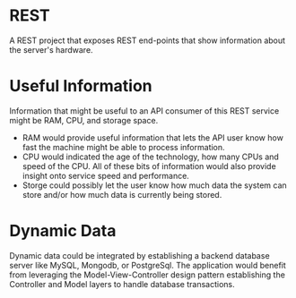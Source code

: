 # REST

A REST project that exposes REST end-points that show information about the server's hardware.

# Useful Information
Information that might be useful to an API consumer of this REST service might be RAM, CPU, and storage space.

- RAM would provide useful information that lets the API user know how fast the machine might be able to process information.
- CPU would indicated the age of the technology, how many CPUs and speed of the CPU.  All of these bits of information would also provide insight onto service speed and performance.
- Storge could possibly let the user know how much data the system can store and/or how much data is currently being stored.

# Dynamic Data
Dynamic data could be integrated by establishing a backend database server like MySQL, Mongodb, or PostgreSql.  The application would benefit from leveraging the Model-View-Controller design pattern establishing the Controller and Model layers to handle database transactions.
